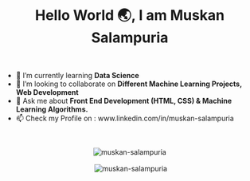 ### <p><h1 align="center">Hello World :earth_asia:, I am Muskan Salampuria</h1><br></p>

<ul>
  <li>🌱 I’m currently learning <b>Data Science</b></li>
  <li>👯 I’m looking to collaborate on <b>Different Machine Learning Projects, Web Development</b></li>
  <li>💬 Ask me about <b>Front End Development (HTML, CSS) & Machine Learning Algorithms.</b></li>
  <li>📫 Check my Profile on : www.linkedin.com/in/muskan-salampuria</li>
</ul>
<br>

<p align="center"><img align="center" src="https://github-readme-stats.vercel.app/api/top-langs/?username=muskan-salampuria&layout=compact&hide=html" alt="muskan-salampuria" /> </p>
<p align="center">&nbsp;<img align="center" src="https://github-readme-stats.vercel.app/api?username=muskan-salampuria&show_icons=true" alt="muskan-salampuria" /></p>
